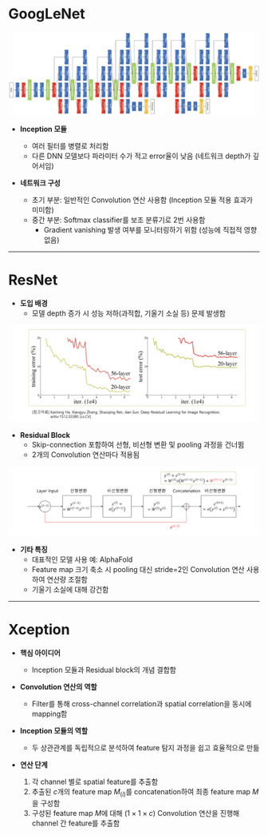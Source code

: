 # GoogLeNet
![](images/GoogleNet_Architecture.png)
- **Inception 모듈**
  - 여러 필터를 병렬로 처리함
  - 다른 DNN 모델보다 파라미터 수가 적고 error율이 낮음 (네트워크 depth가 깊어서임)
  
- **네트워크 구성**
  - 초기 부분: 일반적인 Convolution 연산 사용함 (Inception 모듈 적용 효과가 미미함)
  - 중간 부분: Softmax classifier를 보조 분류기로 2번 사용함
    - Gradient vanishing 발생 여부를 모니터링하기 위함 (성능에 직접적 영향 없음)

---

# ResNet

- **도입 배경**
  - 모델 depth 증가 시 성능 저하(과적합, 기울기 소실 등) 문제 발생함

![](images/깊이에%20따른%20모델%20성능.png)

- **Residual Block**
  - Skip-connection 포함하여 선형, 비선형 변환 및 pooling 과정을 건너뜀
  - 2개의 Convolution 연산마다 적용됨

![](images/ResidualBlock.png)
  
- **기타 특징**
  - 대표적인 모델 사용 예: AlphaFold
  - Feature map 크기 축소 시 pooling 대신 stride=2인 Convolution 연산 사용하여 연산량 조절함
  - 기울기 소실에 대해 강건함

---

# Xception

- **핵심 아이디어**
  - Inception 모듈과 Residual block의 개념 결합함

- **Convolution 연산의 역할**
  - Filter를 통해 cross-channel correlation과 spatial correlation을 동시에 mapping함

- **Inception 모듈의 역할**
  - 두 상관관계를 독립적으로 분석하여 feature 탐지 과정을 쉽고 효율적으로 만듦

- **연산 단계**
  1. 각 channel 별로 spatial feature를 추출함
  2. 추출된 $c$개의 feature map $M_{(i)}$를 concatenation하여 최종 feature map $M$을 구성함
  3. 구성된 feature map $M$에 대해 $(1 \times 1 \times c)$ Convolution 연산을 진행해 channel 간 feature를 추출함

